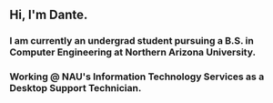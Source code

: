 ## Hi, I'm Dante.
### I am currently an undergrad student pursuing a B.S. in Computer Engineering at Northern Arizona University.
### Working @ NAU's Information Technology Services as a Desktop Support Technician.

<!--
**dantepalmieri/dantepalmieri** is a ✨ _special_ ✨ repository because its `README.md` (this file) appears on your GitHub profile.

Here are some ideas to get you started:

- 🔭 I’m currently working on ...
- 🌱 I’m currently learning ...
- 👯 I’m looking to collaborate on ...
- 🤔 I’m looking for help with ...
- 💬 Ask me about ...
- 📫 How to reach me: ...
- 😄 Pronouns: ...
- ⚡ Fun fact: ...
-->
